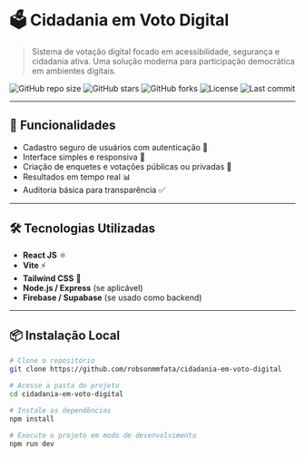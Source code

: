 # 🗳️ Cidadania em Voto Digital

> Sistema de votação digital focado em acessibilidade, segurança e cidadania ativa. Uma solução moderna para participação democrática em ambientes digitais.

![GitHub repo size](https://img.shields.io/github/repo-size/robsonmmfata/cidadania-em-voto-digital)
![GitHub stars](https://img.shields.io/github/stars/robsonmmfata/cidadania-em-voto-digital?style=social)
![GitHub forks](https://img.shields.io/github/forks/robsonmmfata/cidadania-em-voto-digital?style=social)
![License](https://img.shields.io/github/license/robsonmmfata/cidadania-em-voto-digital)
![Last commit](https://img.shields.io/github/last-commit/robsonmmfata/cidadania-em-voto-digital)

---

## 🚀 Funcionalidades

- Cadastro seguro de usuários com autenticação 🔐  
- Interface simples e responsiva 📱  
- Criação de enquetes e votações públicas ou privadas 📝  
- Resultados em tempo real 📊  
- Auditoria básica para transparência ✅  

---

## 🛠️ Tecnologias Utilizadas

- **React JS** ⚛️  
- **Vite** ⚡  
- **Tailwind CSS** 🎨  
- **Node.js / Express** (se aplicável)  
- **Firebase / Supabase** (se usado como backend)

---

## 📦 Instalação Local

```bash
# Clone o repositório
git clone https://github.com/robsonmmfata/cidadania-em-voto-digital

# Acesse a pasta do projeto
cd cidadania-em-voto-digital

# Instale as dependências
npm install

# Execute o projeto em modo de desenvolvimento
npm run dev
